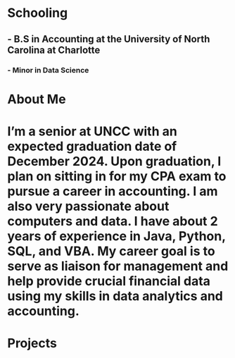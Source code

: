 # Schooling
##   - B.S in Accounting at the University of North Carolina at Charlotte
###   - Minor in Data Science

# About Me
# I’m a senior at UNCC with an expected graduation date of December 2024. Upon graduation, I plan on sitting in for my CPA exam to pursue a career in accounting. I am also very passionate about computers and data. I have about 2 years of experience in Java, Python, SQL, and VBA. My career goal is to serve as liaison for management and help provide crucial financial data using my skills in data analytics and accounting.

# Projects
